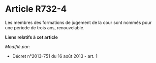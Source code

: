 # Article R732-4

Les membres des formations de jugement de la cour sont nommés pour une période de trois ans, renouvelable.

**Liens relatifs à cet article**

_Modifié par_:

  - Décret n°2013-751 du 16 août 2013 - art. 1
